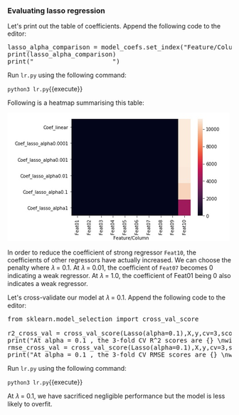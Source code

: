 ### Evaluating lasso regression
Let's print out the table of coefficients. Append the following code to the editor:

<pre class="file" data-filename="lr.py" data-target="append">
lasso_alpha_comparison = model_coefs.set_index("Feature/Column").apply(lambda x: np.abs(x),axis=1)
print(lasso_alpha_comparison)
print("_____________________")
</pre>

Run `lr.py` using the following command:

`python3 lr.py`{{execute}}

Following is a heatmap summarising this table:

![l1hmp](./assets/l1hmp.jpg)

In order to reduce the coefficient of strong regressor `Feat10`, the coefficients of other regressors have actually increased. We can choose the penalty where 𝜆 = 0.1. At 𝜆 = 0.01, the coefficient of `Feat07` becomes 0 indicating a weak regressor. At 𝜆 = 1.0, the coefficient of Feat01 being 0 also indicates a weak regressor.

Let's cross-validate our model at 𝜆 = 0.1. Append the following code to the editor:

<pre class="file" data-filename="lr.py" data-target="append">
from sklearn.model_selection import cross_val_score

r2_cross_val = cross_val_score(Lasso(alpha=0.1),X,y,cv=3,scoring="r2")
print("At alpha = 0.1 , the 3-fold CV R^2 scores are {} \nwith a mean R^2 score of {:.4f}".format(r2_cross_val,np.mean(r2_cross_val)))
rmse_cross_val = cross_val_score(Lasso(alpha=0.1),X,y,cv=3,scoring="neg_root_mean_squared_error")
print("At alpha = 0.1 , the 3-fold CV RMSE scores are {} \nwith a mean RMSE of {:.4f}".format([-i for i in rmse_cross_val],-np.mean(rmse_cross_val)))
</pre>

Run `lr.py` using the following command:

`python3 lr.py`{{execute}}

At 𝜆 = 0.1, we have sacrificed negligible performance but the model is less likely to overfit.
